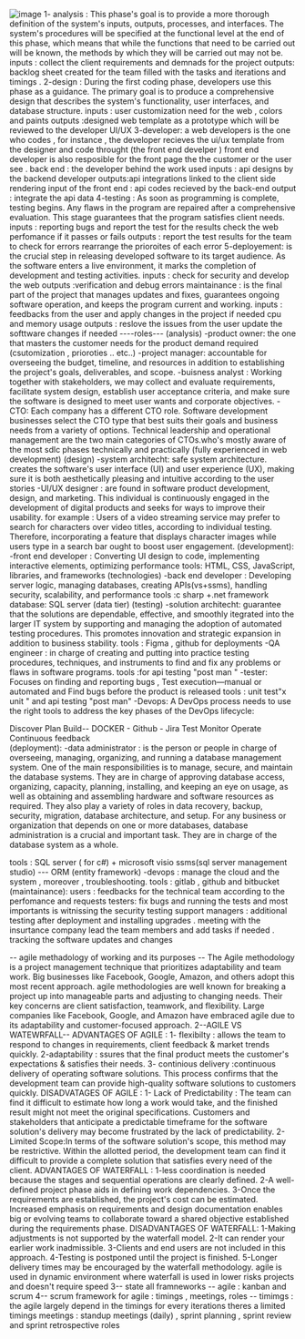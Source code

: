 ![image](https://github.com/user-attachments/assets/6bc4c67b-2e95-4b1e-b551-b4c48d88b04f)
1- analysis :
This phase's goal is to provide a more thorough definition of the system's inputs, outputs, processes, and interfaces. The system's procedures will be specified at the functional level at the end of this phase, which means that while the functions that need to be carried out will be known, the methods by which they will be carried out may not be. inputs : collect the client requirements and demnads for the project 
outputs: backlog sheet created for the team filled with the tasks and iterations and timings .
2-design :
 During the first coding phase, developers use this phase as a guidance. The primary goal is to produce a comprehensive design that describes the system's functionality, user interfaces, and database structure.
inputs : user customization need for the web , colors and paints 
outputs :designed web template as a prototype which will be reviewed to the developer UI/UX
3-developer:
a web developers is the one who codes , for instance , the developer recieves the ui/ux template from the designer and code throught (the front end develper ) 
front end developer is also resposible for the front page the the customer or the user see .
back end : the developer behind the work used 
inputs : api designs by the backend developer 
outputs:api integrations linked to the client side rendering 
input of the front end : api codes recieved by the back-end 
output : integrate the api data 
4-testing :
As soon as programming is complete, testing begins. Any flaws in the program are repaired after a comprehensive evaluation. This stage guarantees that the program satisfies client needs.
inputs : reporting bugs and report the test for the results 
check the web perfomance if it passes or fails 
outputs : report the test results for the team to check for errors 
rearrange the prioroites of each error 
5-deployement:
is the crucial step in releasing developed software to its target audience. As the software enters a live environment, it marks the completion of development and testing activities.
inputs : check for security and develop the web 
outputs :verification and debug errors 
maintainance :
is the final part of the project that manages updates and fixes, guarantees ongoing software operation, and keeps the program current and working.
inputs : feedbacks from the user and apply changes in the project if needed 
cpu and memory usage 
outputs :
reslove the issues from the user 
update the softtware changes if needed 
----roles---
(analysis)
-product owner:
the one that masters the customer needs for the product demand required (csutomization , prioroties .. etc..)
-project manager:
accountable for overseeing the budget, timeline, and resources in addition to establishing the project's goals, deliverables, and scope.
-buisness analyst :
Working together with stakeholders, we may collect and evaluate requirements, facilitate system design, establish user acceptance criteria, and make sure the software is designed to meet user wants and corporate objectives.
-CTO:
Each company has a different CTO role. Software development businesses select the CTO type that best suits their goals and business needs from a variety of options. Technical leadership and operational management are the two main categories of CTOs.who's mostly aware of the most sdlc phases technically and practically (fully experienced in web development)
(design)
-system architecht:
safe system architecture. creates the software's user interface (UI) and user experience (UX), making sure it is both aesthetically pleasing and intuitive according to the user stories 
-UI/UX designer :
are found in software product development, design, and marketing. This individual is continuously engaged in the development of digital products and seeks for ways to improve their usability.
for example : Users of a video streaming service may prefer to search for characters over video titles, according to individual testing. Therefore, incorporating a feature that displays character images while users type in a search bar ought to boost user engagement.
(development):
-front end developer :
Converting UI design to code, implementing interactive elements, optimizing performance
tools: HTML, CSS, JavaScript, libraries, and  frameworks (technologies)
-back end developer :
Developing server logic, managing databases, creating APIs(vs+ssms), handling security, scalability, and performance
tools :c sharp +.net framework
database: SQL server (data tier)
(testing)
-solution architecht:
guarantee that the solutions are dependable, effective, and smoothly itegrated into the larger IT system by supporting and managing the adoption of automated testing procedures. This promotes innovation and strategic expansion in addition to business stability.
tools : Figma , github for deployments 
-QA engineer :
in charge of creating and putting into practice testing procedures, techniques, and instruments to find and fix any problems or flaws in software programs.
tools :for api testing "post man "
-tester:
Focuses on finding and reporting bugs , Test execution—manual or automated and Find bugs before the product is released
tools : unit test"x unit " and api testing "post man"
-Devops:
A DevOps process needs to use the right tools to  address the key phases of the DevOps lifecycle:

Discover
Plan
Build-- DOCKER - Github - Jira
Test 
Monitor 
Operate
Continuous feedback  
(deployment):
-data administrator :
is the person or people in charge of overseeing, managing, organizing, and running a database management system. One of the main responsibilities is to manage, secure, and maintain the database systems. They are in charge of approving database access, organizing, capacity, planning, installing, and keeping an eye on usage, as well as obtaining and assembling hardware and software resources as required. They also play a variety of roles in data recovery, backup, security, migration, database architecture, and setup. For any business or organization that depends on one or more databases, database administration is a crucial and important task. They are in charge of the database system as a whole.

tools : SQL server ( for c#) + microsoft visio 
ssms(sql server management studio) --- ORM (entity framework) 
-devops :
manage the cloud and the system , moreover , troubleshooting.
tools : gitlab , github and bitbucket 
(maintainance):
users : 
feedbacks for the technical team according to the perfomance and requests 
testers:
fix bugs and running the tests and most importants is witnissing the security testing 
support managers :
additional testing after deployment and installing upgrades . meeting with the insurtance company 
lead the team members  and add tasks if needed .
tracking the software updates and changes 

-- agile methadology of working and its purposes --
The Agile methodology is a project management technique that prioritizes adaptability and team work. Big businesses like Facebook, Google, Amazon, and others adopt this most recent approach. 
agile methodologies are well known for breaking a project up into manageable parts and adjusting to changing needs.
Their key concerns are client satisfaction, teamwork, and flexibility.
Large companies like Facebook, Google, and Amazon have embraced agile due to its adaptability and customer-focused approach.
2--AGILE VS WATEWRFALL--
ADVANTAGES OF AGILE :
1- flexibilty : allows the team to respond to changes in requirements, client feedback & market trends quickly.
2-adaptability : ssures that the final product meets the customer's expectations & satisfies their needs.
3- continious delivery :continuous delivery of operating software solutions. This process confirms that the development team can provide high-quality software solutions to customers quickly.
DISADVATAGES OF AGILE :
1- Lack of Predictability :  The team can find it difficult to estimate how long a work would take, and the finished result might not meet the original specifications. Customers and stakeholders that anticipate a predictable timeframe for the software solution's delivery may become frustrated by the lack of predictability. 
2-Limited Scope:In terms of the software solution's scope, this method may be restrictive. Within the allotted period, the development team can find it difficult to provide a complete solution that satisfies every need of the client.
ADVANTAGES OF WATERFALL :
1-less coordination is needed because the stages and sequential operations are clearly defined.
2-A well-defined project phase aids in defining work dependencies.
3-Once the requirements are established, the project's cost can be estimated.
Increased emphasis on requirements and design documentation
enables big or evolving teams to collaborate toward a shared objective established during the requirements phase.
DISADVANTAGES OF WATERFALL:
1-Making adjustments is not supported by the waterfall model.
2-It can render your earlier work inadmissible.
3-Clients and end users are not included in this approach.
4-Testing is postponed until the project is finished.
5-Longer delivery times may be encouraged by the waterfall methodology.
agile is used in dynamic environment where waterfall is used in lower risks projects and doesn't require speed
3-- state all framneworks --
agile :
kanban and scrum 
4-- scrum framework for agile : timings , meetings, roles --
timimgs : the agile largely depend in the timings for every iterations theres a limited timings 
meetings : standup meetings (daily) , sprint planning , sprint review and sprint retrospective 
roles  
